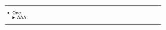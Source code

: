 

---

* <summary>One</summary><details>
  * <summary>AAA</summary><details>
    * 1aaa
    * 2aaa
	
  </details>
  
</details>
						
---

